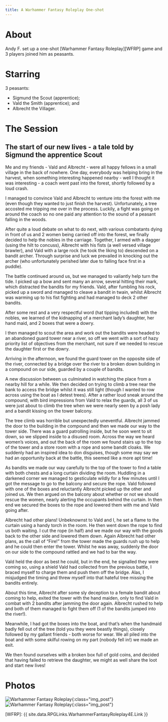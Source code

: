 ```yaml
---
title: A Warhammer Fantasy Roleplay One-shot
---
```


# About

Andy F. set up a one-shot [Warhammer Fantasy Roleplay][WFRP] game and 3 players joined him as peasants.

# Starring

3 peasants:
* Sigmund the Scout (apprentice);
* Vald the Smith (apprentice); and
* Albrecht the Villager.

# The Session

## The start of our new lives - a tale told by Sigmund the apprentice Scout

Me and my friends - Vald and Albrecht - were all happy fellows in a small village in the back of nowhere.
One day, everybody was helping bring in the harvest, when something interesting happened nearby - well I thought it was interesting - a coach went past into the forest, shortly followed by a loud crash.

I managed to convince Vald and Albrecht to venture into the forest with me (even though they wanted to just finish the harvest).
Unfortunately, a tree accosted me tripping me over in the process.
Luckily, a fight was going on around the coach so no one paid any attention to the sound of a peasant falling in the woods.

After quite a loud debate on what to do next, with various combatants dying in front of us and 2 women being carried off into the forest, we finally decided to help the nobles in the carriage.
Together, I armed with a dagger (using the hilt to concuss), Albrecht with his fists (a well versed village brawler), and Vald with a large rock (he took the liking to) descended on a bandit archer.
Through surprise and luck we prevailed in knocking out the archer (who unfortunately perished later due to falling face first in a puddle).

The battle continued around us, but we managed to valiantly help turn the tide.
I picked up a bow and sent many an arrow, several hitting their mark, which distracted the bandits for my friends.
Vald, after fumbling his rock, picked up a sword and managed to cleave a bandit in twain, whilst Albrecht was warming up to his fist fighting and had managed to deck 2 other bandits.

After some rest and a very respectful word (hat tipping included) with the nobles, we learned of the kidnapping of a merchant lady’s daughter, her hand maid, and 2 boxes that were a dowry.

I then managed to scout the area and work out the bandits were headed to an abandoned guard tower near a river, so off we went with a sort of hazy priority list of objectives from the merchant, not sure if we needed to rescue the daughter first or the dowry.

Arriving in the afternoon, we found the guard tower on the opposite side of the river, connected by a bridge over the river to a broken down building in a compound on our side, guarded by a couple of bandits.

A new discussion between us culminated in watching the place from a nearby hill for a while.
We then decided on trying to climb a tree near the bank to access the bridge whilst it was still light (though I wanted to row across using the boat as I detest trees).
After a rather loud sneak around the compound, with bird impressions from Vald to relax the guards, all 3 of us were just about to climb the tree when we were nearly seen by a posh lady and a bandit kissing on the tower balcony.

The tree climb was horrible but unexpectedly uneventful.
Albrecht jammed the door to the building in the compound and then we made our way to the tower side.
There was a guard patrolling inside, but he soon went to sit down, so we slipped inside to a disused room.
Across the way we heard women’s voices, and out the back of the room we found stairs up to the top of the tower and a store room with a rope and some bandit cloaks.
We suddenly had an inspired idea to don disguises, though some may say we had an opportunity back at the battle, this seemed like a more apt time!

As bandits we made our way carefully to the top of the tower to find a table with both chests and a long curtain dividing the room.
Huddling in a darkened corner we managed to gesticulate wildly for a few minutes until I got the message to go to the balcony and secure the rope.
Vald followed with one of the boxes and reluctantly Albrecht picked up the other and joined us.
We then argued on the balcony about whether or not we should rescue the women, nearly alerting the occupants behind the curtain.
In then end we secured the boxes to the rope and lowered them with me and Vald going after.

Albrecht had other plans!
Unbeknownst to Vald and I, he set a flame to the curtain using a handy torch in the room.
He then went down the rope to find us both waiting.
I cut the rope (in half) and we made our way with the goods back to the other side and lowered them down.
Again Albrecht had other plans, as the call of “Fire!” from the tower made the guards rush up to help and he could then enter the tower.
Whilst he was away, suddenly the door on our side to the compound rattled and we had to bar the way.

Vald held the door as best he could, but in the end, he signalled they were coming so, using a shield Vald had collected from the previous battle, I braced myself to charge them and push them off the bridge.
Alas, I misjudged the timing and threw myself into that hateful tree missing the bandits entirely.

About this time, Albrecht after some sly deception to a female bandit about coming to help, exited the tower with the hand maiden, only to find Vald in combat with 2 bandits after jamming the door again.
Albrecht rushed to help and both of them managed to fight them off (1 of the bandits jumped into the river!).

Meanwhile, I had got the boxes into the boat, and that’s when the handmaid badly fell out of the tree (told you they were beastly things), closely followed by my gallant friends - both worse for wear.
We all piled into the boat and with some skilful rowing on my part (nobody fell in!) we made an exit.

We then found ourselves with a broken box full of gold coins, and decided that having failed to retrieve the daughter, we might as well share the loot and start new lives!
 
# Photos

![Warhammer Fantasy Roleplay](/images/posts/2022_11_02/Warhammer01.jpg "Warhammer Fantasy Roleplay"){:class="img_post"}
![Warhammer Fantasy Roleplay](/images/posts/2022_11_02/Warhammer02.jpg "Warhammer Fantasy Roleplay"){:class="img_post"}


[WFRP]: {{ site.data.RPGLinks.WarhammerFantasyRoleplay4E.Link }}
